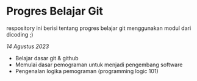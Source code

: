 # Progres Belajar Git
respository ini berisi tentang progres belajar git menggunakan modul dari dicoding ;)

*14 Agustus 2023*
- Belajar dasar git & github
- Memulai dasar pemograman untuk menjadi pengembang software
- Pengenalan logika pemograman (programming logic 101)
